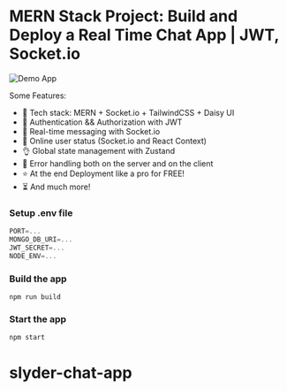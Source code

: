 # MERN Stack Project: Build and Deploy a Real Time Chat App | JWT, Socket.io

![Demo App]([https://i.ibb.co/fXmZdnz/Screenshot-10.png](https://drive.google.com/file/d/1DVKdv51YmxERFmW1g8k3qdRg1U6qkJko/view?usp=drive_link))


Some Features:

-   🌟 Tech stack: MERN + Socket.io + TailwindCSS + Daisy UI
-   🎃 Authentication && Authorization with JWT
-   👾 Real-time messaging with Socket.io
-   🚀 Online user status (Socket.io and React Context)
-   👌 Global state management with Zustand
-   🐞 Error handling both on the server and on the client
-   ⭐ At the end Deployment like a pro for FREE!
-   ⏳ And much more!

### Setup .env file

```js
PORT=...
MONGO_DB_URI=...
JWT_SECRET=...
NODE_ENV=...
```

### Build the app

```shell
npm run build
```

### Start the app

```shell
npm start
```
# slyder-chat-app
